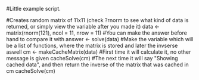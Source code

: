 #Little example script.

#Creates random matrix of 11x11 (check ?rnorm to see what kind of data is returned, or simply view the variable after you made it)
data <- matrix(rnorm(121), ncol = 11, nrow = 11)
#You can make the answer before hand to compare it with
answer <- solve(data)
#Make the variable which will be a list of functions, where the matrix is stored and later the invserse aswell
cm <- makeCacheMatrix(data)
#First time it will calculate it, no other message is given
cacheSolve(cm)
#The next time it will say "Showing cached data", and then return the inverse of the matrix that was cached in cm
cacheSolve(cm)